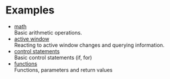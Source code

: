 # Examples

- [math](math.m2)  
  Basic arithmetic operations.
- [active window](active-window.m2)  
  Reacting to active window changes and querying information.
- [control statements](control-statements.m2)  
  Basic control statements (if, for)
- [functions](functions.m2)  
  Functions, parameters and return values
